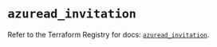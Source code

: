 # `azuread_invitation`

Refer to the Terraform Registry for docs: [`azuread_invitation`](https://registry.terraform.io/providers/hashicorp/azuread/3.0.2/docs/resources/invitation).
